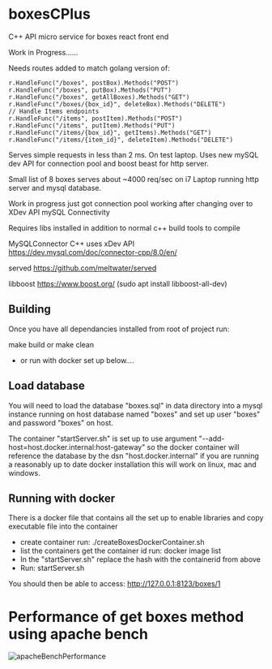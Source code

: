 # boxesCPlus
C++ API micro service for boxes react front end

Work in Progress......

Needs routes added to match golang version of:

	r.HandleFunc("/boxes", postBox).Methods("POST")
	r.HandleFunc("/boxes", putBox).Methods("PUT")
	r.HandleFunc("/boxes", getAllBoxes).Methods("GET")
	r.HandleFunc("/boxes/{box_id}", deleteBox).Methods("DELETE")
	// Handle Items endpoints
	r.HandleFunc("/items", postItem).Methods("POST")
	r.HandleFunc("/items", putItem).Methods("PUT")
	r.HandleFunc("/items/{box_id}", getItems).Methods("GET")
	r.HandleFunc("/items/{item_id}", deleteItem).Methods("DELETE")

Serves simple requests in less than 2 ms. On test laptop. Uses new mySQL dev API for connection pool and boost beast for http server.

Small list of 8 boxes serves about ~4000 req/sec on i7 Laptop running http server and mysql database.

Work in progress just got connection pool working after changing over to XDev API mySQL Connectivity

Requires libs installed in addition to normal c++ build tools to compile

MySQLConnector C++  uses xDev API https://dev.mysql.com/doc/connector-cpp/8.0/en/

served https://github.com/meltwater/served

libboost https://www.boost.org/  (sudo apt install libboost-all-dev)

## Building
Once you have all dependancies installed from root of project run:

make build or make clean

- or run with docker set up below....

## Load database

You will need to load the database "boxes.sql" in data directory into a mysql instance running on host database named "boxes" and set up user "boxes" and password "boxes" on host.

The container "startServer.sh" is set up to use argument "--add-host=host.docker.internal:host-gateway" so the docker container will reference the database by the dsn "host.docker.internal" if you are running a reasonably up to date docker installation this will work on linux, mac and windows.

## Running with docker

There is a docker file that contains all the set up to enable libraries and copy executable file into the container
- create container run: ./createBoxesDockerContainer.sh
- list the containers get the container id run: docker image list
- In the "startServer.sh" replace the hash with the containerid from above
- Run: startServer.sh

You should then be able to access: http://127.0.0.1:8123/boxes/1

# Performance of get boxes method using apache bench

![apacheBenchPerformance](https://user-images.githubusercontent.com/3844301/168474846-f1e2ad35-53c9-4717-8bcb-d0522f2a8b83.png)
